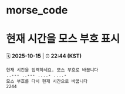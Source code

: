 # morse_code
# 현재 시간을 모스 부호 표시
<!-- MORSE_TIME_START -->
🗓️ **2025-10-15** | ⏰ **22:44 (KST)**

```
현재 시간을 입력하세요. 모스 부호로 바꿉니다
..--- ..--- ....- ....-
모스 부호를 다시 현재 시간으로 바꿉니다
2244
```
<!-- MORSE_TIME_END -->
